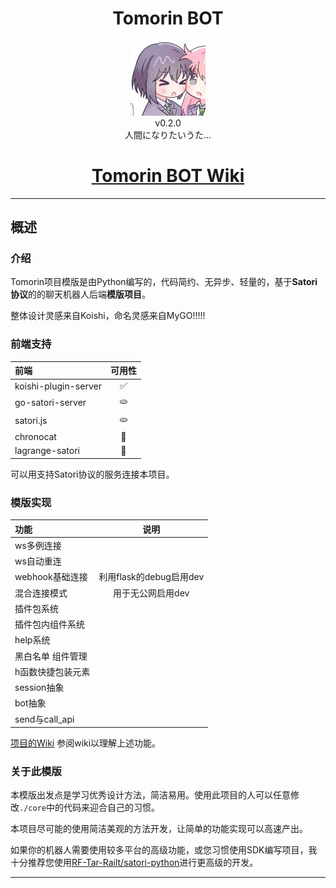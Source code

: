 


<h1 align="center"> Tomorin BOT  </h1>


<div align="center"> <img src="./logo.jpg" width="120"/> </div>
<div align="center">v0.2.0</div>
<div align="center">  人間になりたいうた...
</div>




<h1 align="center">
  <a href="https://github.com/kumoSleeping/TomorinBot/wiki">Tomorin BOT Wiki</a>
</h1>

***
## 概述

### 介绍

Tomorin项目模版是由Python编写的，代码简约、无异步、轻量的，基于**Satori协议**的的聊天机器人后端**模版项目**。   

整体设计灵感来自Koishi，命名灵感来自MyGO!!!!!


### 前端支持


| 前端                  | 可用性 |
|:----------------------|:-------:|
| koishi-plugin-server  | ✅     |
| go-satori-server        | 🫓     |
| satori.js              | 🫓     |
| chronocat             | 🏃     |
| lagrange-satori        | 🏃     |

可以用支持Satori协议的服务连接本项目。

### 模版实现    

| 功能                  | 说明 |
|:----------------------|:-------:|
| ws多例连接  |      |
| ws自动重连  |      |
| webhook基础连接   | 利用flask的debug启用dev    |
| 混合连接模式   | 用于无公网启用dev     |
| 插件包系统             |      |
| 插件包内组件系统      |      |
| help系统      |      |
| 黑白名单 组件管理      |      |
| h函数快捷包装元素     |     |
| session抽象     |     |
| bot抽象     |     |
| send与call_api     |     |

[项目的Wiki](https://github.com/kumoSleeping/TomorinBot/wiki)
参阅wiki以理解上述功能。


### 关于此模版
本模版出发点是学习优秀设计方法，简洁易用。使用此项目的人可以任意修改`./core`中的代码来迎合自己的习惯。   

本项目尽可能的使用简洁美观的方法开发，让简单的功能实现可以高速产出。 


如果你的机器人需要使用较多平台的高级功能，或您习惯使用SDK编写项目，我十分推荐您使用[RF-Tar-Railt/satori-python](https://github.com/RF-Tar-Railt/satori-python/releases/tag/v0.4.0)进行更高级的开发。

------








